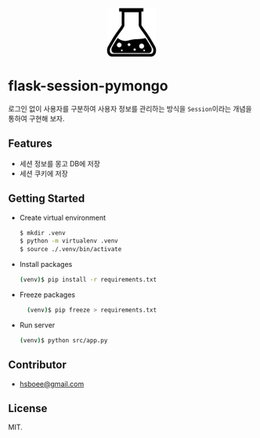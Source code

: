 <p align="center">
  <img src="./logo/flask.svg" width="100" height="100" alt="Sample logo" />
</p>

# flask-session-pymongo

로그인 없이 사용자를 구분하여 사용자 정보를 관리하는 방식을 `Session`이라는 개념을 통하여 구현해 보자.
<br />

## Features
- 세션 정보를 몽고 DB에 저장
- 세션 쿠키에 저장

## Getting Started
- Create virtual environment
    ```bash
    $ mkdir .venv
    $ python -m virtualenv .venv
    $ source ./.venv/bin/activate
    ```

- Install packages
    ```bash
    (venv)$ pip install -r requirements.txt
    ```
    
- Freeze packages
  ```bash
    (venv)$ pip freeze > requirements.txt
  ```

- Run server
    ```bash
    (venv)$ python src/app.py
    ```

## Contributor
- hsboee@gmail.com

## License
MIT.
